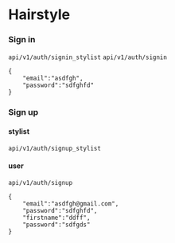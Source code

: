 # Hairstyle



### Sign in
`api/v1/auth/signin_stylist`
`api/v1/auth/signin`

```
{
    "email":"asdfgh",
    "password":"sdfghfd"
}
```
### Sign up
#### stylist
`api/v1/auth/signup_stylist`
#### user
`api/v1/auth/signup`

```
{
    "email":"asdfgh@gmail.com",
    "password":"sdfghfd",
    "firstname":"ddff",
    "password":"sdfgds"
}
```